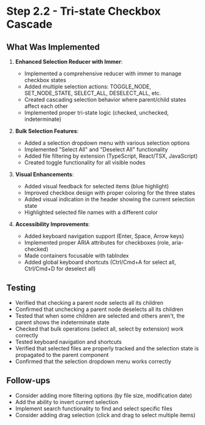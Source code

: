 # Step 2.2 - Tri-state Checkbox Cascade

## What Was Implemented

1. **Enhanced Selection Reducer with Immer**:
   - Implemented a comprehensive reducer with immer to manage checkbox states
   - Added multiple selection actions: TOGGLE_NODE, SET_NODE_STATE, SELECT_ALL, DESELECT_ALL, etc.
   - Created cascading selection behavior where parent/child states affect each other
   - Implemented proper tri-state logic (checked, unchecked, indeterminate)

2. **Bulk Selection Features**:
   - Added a selection dropdown menu with various selection options
   - Implemented "Select All" and "Deselect All" functionality
   - Added file filtering by extension (TypeScript, React/TSX, JavaScript)
   - Created toggle functionality for all visible nodes

3. **Visual Enhancements**:
   - Added visual feedback for selected items (blue highlight)
   - Improved checkbox design with proper coloring for the three states
   - Added visual indication in the header showing the current selection state
   - Highlighted selected file names with a different color

4. **Accessibility Improvements**:
   - Added keyboard navigation support (Enter, Space, Arrow keys)
   - Implemented proper ARIA attributes for checkboxes (role, aria-checked)
   - Made containers focusable with tabIndex
   - Added global keyboard shortcuts (Ctrl/Cmd+A for select all, Ctrl/Cmd+D for deselect all)

## Testing

- Verified that checking a parent node selects all its children
- Confirmed that unchecking a parent node deselects all its children
- Tested that when some children are selected and others aren't, the parent shows the indeterminate state
- Checked that bulk operations (select all, select by extension) work correctly
- Tested keyboard navigation and shortcuts
- Verified that selected files are properly tracked and the selection state is propagated to the parent component
- Confirmed that the selection dropdown menu works correctly

## Follow-ups

- Consider adding more filtering options (by file size, modification date)
- Add the ability to invert current selection
- Implement search functionality to find and select specific files
- Consider adding drag selection (click and drag to select multiple items) 